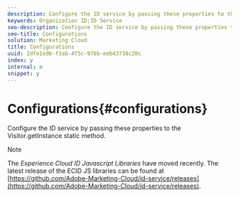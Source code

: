 ```yaml
---
description: Configure the ID service by passing these properties to the Visitor.getInstance static method.
keywords: Organization ID;ID Service
seo-description: Configure the ID service by passing these properties to the Visitor.getInstance static method.
seo-title: Configurations
solution: Marketing Cloud
title: Configurations
uuid: 2dfe1ed6-f3a6-4f5c-976b-eeb43738c20c
index: y
internal: n
snippet: y
---
```


# Configurations{#configurations}

Configure the ID service by passing these properties to the Visitor.getInstance static method.

>[!NOTE]
>
>The *Experience Cloud ID Javascript Libraries* have moved recently. The latest release of the ECID JS libraries can be found at [https://github.com/Adobe-Marketing-Cloud/id-service/releases](https://github.com/Adobe-Marketing-Cloud/id-service/releases).
